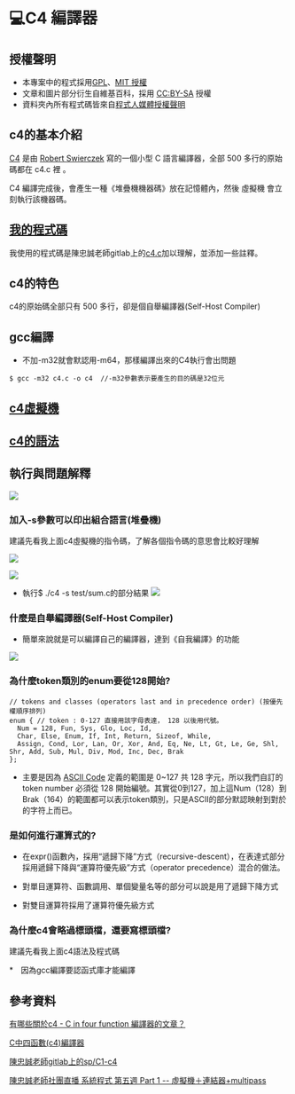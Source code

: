 # 💻C4 編譯器

## 授權聲明
* 本專案中的程式採用[GPL](https://github.com/nohano1l/sp109b/blob/main/note/finalexam/LICENCE)、[MIT 授權](https://zh.wikipedia.org/wiki/MIT%E8%A8%B1%E5%8F%AF%E8%AD%89)
* 文章和圖片部分衍生自維基百科，採用 [CC:BY-SA](https://zh.wikipedia.org/zh-hant/Wikipedia%3ACC_BY-SA_3.0%E5%8D%8F%E8%AE%AE%E6%96%87%E6%9C%AC) 授權
* 資料夾內所有程式碼皆來自[程式人媒體授權聲明](https://programmermedia.org/root/%E7%A8%8B%E5%BC%8F%E4%BA%BA%E5%AA%92%E9%AB%94/%E6%8E%88%E6%AC%8A.md)

## c4的基本介紹
[C4](https://github.com/rswier/c4) 是由 [Robert Swierczek](https://github.com/rswier/) 寫的一個小型 C 語言編譯器，全部 500 多行的原始碼都在 c4.c 裡 。

C4 編譯完成後，會產生一種《堆疊機機器碼》放在記憶體內，然後 虛擬機 會立刻執行該機器碼。

## [我的程式碼](https://github.com/nohano1l/sp109b/blob/main/note/finalexam/c4.c)

我使用的程式碼是陳忠誠老師gitlab上的[c4.c](https://gitlab.com/ccc109/sp/-/blob/master/C1-c4/c4.c)加以理解，並添加一些註釋。

## c4的特色

c4的原始碼全部只有 500 多行，卻是個自舉編譯器(Self-Host Compiler)

## gcc編譯

* 不加-m32就會默認用-m64，那樣編譯出來的C4執行會出問題

```
$ gcc -m32 c4.c -o c4  //-m32參數表示要產生的目的碼是32位元
```

## [c4虛擬機](https://github.com/nohano1l/sp109b/blob/main/note/finalexam/c4虛擬機.md)

## [c4的語法](https://github.com/nohano1l/sp109b/blob/main/note/finalexam/c4語法.md)

## 執行與問題解釋

![](https://nohano1l.github.io/sp109b/note/finalexam/picture/1.png)

### 加入-s參數可以印出組合語言(堆疊機)

建議先看我上面c4虛擬機的指令碼，了解各個指令碼的意思會比較好理解

![](https://nohano1l.github.io/sp109b/note/finalexam/picture/3.png)

![](https://nohano1l.github.io/sp109b/note/finalexam/picture/4.png)

* 執行$ ./c4 -s test/sum.c的部分結果
![](https://nohano1l.github.io/sp109b/note/finalexam/picture/5.png)

### 什麼是自舉編譯器(Self-Host Compiler)

* 簡單來說就是可以編譯自己的編譯器，達到《自我編譯》的功能

![](https://nohano1l.github.io/sp109b/note/finalexam/picture/2.png)

### 為什麼token類別的enum要從128開始?
```
// tokens and classes (operators last and in precedence order) (按優先權順序排列)
enum { // token : 0-127 直接用該字母表達， 128 以後用代號。
  Num = 128, Fun, Sys, Glo, Loc, Id,
  Char, Else, Enum, If, Int, Return, Sizeof, While,
  Assign, Cond, Lor, Lan, Or, Xor, And, Eq, Ne, Lt, Gt, Le, Ge, Shl, Shr, Add, Sub, Mul, Div, Mod, Inc, Dec, Brak
};
```
* 主要是因為 [ASCII Code](https://zh.wikipedia.org/wiki/ASCII) 定義的範圍是 0~127 共 128 字元，所以我們自訂的 token number 必須從 128 開始編號。其實從0到127，加上這Num（128）到Brak（164）的範圍都可以表示token類別，只是ASCII的部分默認映射到對於的字符上而已。

### 是如何進行運算式的?

* 在expr()函數內，採用“遞歸下降”方式（recursive-descent），在表達式部分採用遞歸下降與“運算符優先級”方式（operator precedence）混合的做法。

* 對單目運算符、函數調用、單個變量名等的部分可以說是用了遞歸下降方式
* 對雙目運算符採用了運算符優先級方式

### 為什麼c4會略過標頭檔，還要寫標頭檔?

建議先看我上面c4語法及程式碼

*　因為gcc編譯要認函式庫才能編譯

## 參考資料
[有哪些關於c4 - C in four function 編譯器的文章？](https://www.zhihu.com/question/28249756)

[C中四函數(c4)編譯器](https://hackmd.io/@srhuang/Bkk2eY5ES)

[陳忠誠老師gitlab上的sp/C1-c4](https://gitlab.com/ccc109/sp/-/tree/master/C1-c4)

[陳忠誠老師社團直播 系統程式 第五週 Part 1 -- 虛擬機＋連結器+multipass](https://www.facebook.com/ccckmit/videos/10158852743611893)